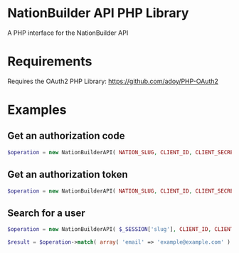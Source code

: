 # NationBuilder API PHP Library
A PHP interface for the NationBuilder API

# Requirements
Requires the OAuth2 PHP Library: https://github.com/adoy/PHP-OAuth2

# Examples
## Get an authorization code
```php
$operation = new NationBuilderAPI( NATION_SLUG, CLIENT_ID, CLIENT_SECRET, REDIRECT_URI, null, null );
```

## Get an authorization token
```php
$operation = new NationBuilderAPI( NATION_SLUG, CLIENT_ID, CLIENT_SECRET, REDIRECT_URI, null, AUTH_CODE );
```

##  Search for a user
```php
$operation = new NationBuilderAPI( $_SESSION['slug'], CLIENT_ID, CLIENT_SECRET, REDIRECT_URI, TOKEN, 'people' );

$result = $operation->match( array( 'email' => 'example@example.com' ) );
```